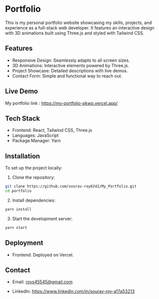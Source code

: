 
# Portfolio


This is my personal portfolio website showcasing my skills, projects, and experience as a full-stack web developer. It features an interactive design with 3D animations built using Three.js and styled with Tailwind CSS.


## Features

- Responsive Design: Seamlessly adapts to all screen sizes.
- 3D Animations: Interactive elements powered by Three.js.
- Project Showcase: Detailed descriptions with live demos.
- Contact Form: Simple and functional way to reach out.


##  Live Demo

My portfolio link : https://my-portfolio-pkwp.vercel.app/


## Tech Stack

- Frontend: React, Tailwind CSS, Three.js
- Languages: JavaScript
- Package Manager: Yarn


## Installation

To set up the project locally:

1. Clone the repository:

```bash
git clone https://github.com/sourav-roy6242/My_Portfolio.git
cd portfolio

```

2. Install dependencies:
```bash
yarn install

```
3. Start the development server:
```bash
yarn start

```
## Deployment
- Frontend: Deployed on Vercel.



## Contact

- Email: roys45545@gmail.com

- LinkedIn: https://www.linkedin.com/in/sourav-roy-a17a53213
